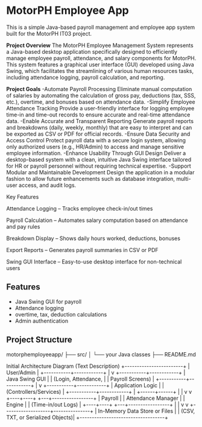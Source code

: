 # MotorPH Employee App

This is a simple Java-based payroll management and employee app system built for the MotorPH IT03 project.

**Project Overview**
The MotorPH Employee Management System represents a Java-based desktop application specifically designed to efficiently manage employee payroll, attendance, and salary components for MotorPH. This system features a graphical user interface (GUI) developed using Java Swing, which facilitates the streamlining of various human resources tasks, including attendance logging, payroll calculation, and reporting.

**Project Goals**
-Automate Payroll Processing
Eliminate manual computation of salaries by automating the calculation of gross pay, deductions (tax, SSS, etc.), overtime, and bonuses based on attendance data.
-Simplify Employee Attendance Tracking
Provide a user-friendly interface for logging employee time-in and time-out records to ensure accurate and real-time attendance data.
-Enable Accurate and Transparent Reporting
Generate payroll reports and breakdowns (daily, weekly, monthly) that are easy to interpret and can be exported as CSV or PDF for official records.
-Ensure Data Security and Access Control
Protect payroll data with a secure login system, allowing only authorized users (e.g., HR/Admin) to access and manage sensitive employee information.
-Enhance Usability Through GUI Design
Deliver a desktop-based system with a clean, intuitive Java Swing interface tailored for HR or payroll personnel without requiring technical expertise.
-Support Modular and Maintainable Development
Design the application in a modular fashion to allow future enhancements such as database integration, multi-user access, and audit logs.

Key Features

Attendance Logging – Tracks employee check-in/out times

Payroll Calculation – Automates salary computation based on attendance and pay rules

Breakdown Display – Shows daily hours worked, deductions, bonuses

 Export Reports – Generates payroll summaries in CSV or PDF

 Swing GUI Interface – Easy-to-use desktop interface for non-technical users

## Features

- Java Swing GUI for payroll
- Attendance logging
- overtime, tax, deduction calculations
- Admin authentication

##  Project Structure
motorphemployeeapp/
├── src/
│ └── your Java classes
├── README.md

Initial Architecture Diagram (Text Description)
+------------------------+
|      User/Admin       |
+-----------+------------+
            |
            v
+-----------+------------+
|       Java Swing GUI   |
| (Login, Attendance,    |
|  Payroll Screens)      |
+-----------+------------+
            |
            v
+-----------+------------+
|   Application Logic    |
| (Controllers/Services) |
+-----------+------------+
            |
     +------+------+
     |             |
     v             v
+----+----+    +---+-----------------+
| Payroll |    | Attendance Manager  |
| Engine  |    | (Time-in/out Logs)  |
+----+----+    +---+-----------------+
     |              |
     v              v
+-------------------+---------------+
|   In-Memory Data Store or Files   |
|  (CSV, TXT, or Serialized Objects)|
+-----------------------------------+


